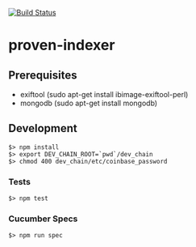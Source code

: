 [![Build Status](https://travis-ci.org/proven-systems/proven-indexer.svg?branch=master)](https://travis-ci.org/proven-systems/proven-indexer)

# proven-indexer

## Prerequisites

* exiftool (sudo apt-get install ibimage-exiftool-perl)
* mongodb (sudo apt-get install mongodb)

## Development

    $> npm install
    $> export DEV_CHAIN_ROOT=`pwd`/dev_chain
    $> chmod 400 dev_chain/etc/coinbase_password

### Tests

    $> npm test

### Cucumber Specs

    $> npm run spec

